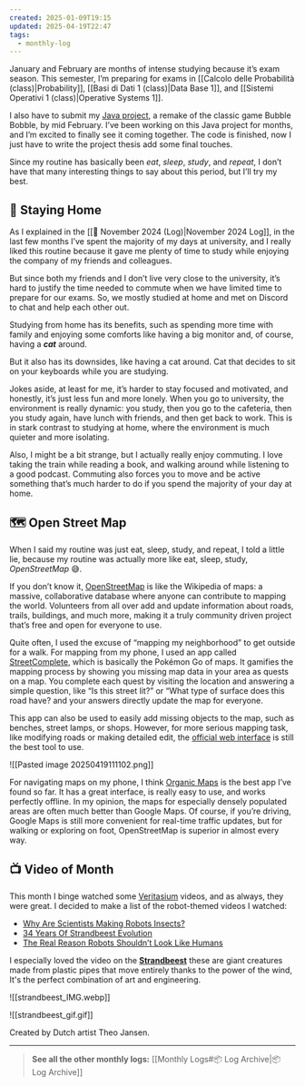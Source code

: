 ```yaml
---
created: 2025-01-09T19:15
updated: 2025-04-19T22:47
tags:
  - monthly-log
---
```

January and February are months of intense studying because it’s exam season. This semester, I’m preparing for exams in [[Calcolo delle Probabilità (class)|Probability]], [[Basi di Dati 1 (class)|Data Base 1]], and [[Sistemi Operativi 1 (class)|Operative Systems 1]]. 

I also have to submit my [Java project](https://github.com/rimaout/The-Bolla-Bolla), a remake of the classic game Bubble Bobble, by mid February. I’ve been working on this Java project for months, and I’m excited to finally see it coming together. The code is finished, now I just have to write the project thesis add some final touches.  

Since my routine has basically been *eat*, *sleep*, *study*, and *repeat*, I don’t have that many interesting things to say about this period, but I’ll try my best.

## 🏡 Staying Home

As I explained in the [[🌰 November 2024 (Log)|November 2024 Log]], in the last few months I’ve spent the majority of my days at university, and I really liked this routine because it gave me plenty of time to study while enjoying the company of my friends and colleagues.

But since both my friends and I don’t live very close to the university, it’s hard to justify the time needed to commute when we have limited time to prepare for our exams. So, we mostly studied at home and met on Discord to chat and help each other out.

Studying from home has its benefits, such as spending more time with family and enjoying some comforts like having a big monitor and, of course, having a ***cat*** around.

But it also has its downsides, like having a cat around. Cat that decides to sit on your keyboards while you are studying.

Jokes aside, at least for me, it’s harder to stay focused and motivated, and honestly, it’s just less fun and more lonely. When you go to university, the environment is really dynamic: you study, then you go to the cafeteria, then you study again, have lunch with friends, and then get back to work. This is in stark contrast to studying at home, where the environment is much quieter and more isolating.

Also, I might be a bit strange, but I actually really enjoy commuting. I love taking the train while reading a book, and walking around while listening to a good podcast. Commuting also forces you to move and be active something that’s much harder to do if you spend the majority of your day at home.
## 🗺️ Open Street Map

When I said my routine was just eat, sleep, study, and repeat, I told a little lie, because my routine was actually more like eat, sleep, study, _OpenStreetMap_ 😅.

If you don’t know it, [OpenStreetMap](https://www.openstreetmap.org) is like the Wikipedia of maps: a massive, collaborative database where anyone can contribute to mapping the world. Volunteers from all over add and update information about roads, trails, buildings, and much more, making it a truly community driven project that’s free and open for everyone to use.

Quite often, I used the excuse of “mapping my neighborhood” to get outside for a walk. For mapping from my phone, I used an app called [StreetComplete](https://github.com/streetcomplete/streetcomplete), which is basically the Pokémon Go of maps. It gamifies the mapping process by showing you missing map data in your area as quests on a map. You complete each quest by visiting the location and answering a simple question, like “Is this street lit?” or “What type of surface does this road have? and your answers directly update the map for everyone. 

This app can also be used to easily add missing objects to the map, such as benches, street lamps, or shops. However, for more serious mapping task, like modifying roads or making detailed edit, the [official web interface](https://www.openstreetmap.org) is still the best tool to use.

![[Pasted image 20250419111102.png]]

For navigating maps on my phone, I think [Organic Maps](https://github.com/organicmaps/organicmaps) is the best app I’ve found so far. It has a great interface, is really easy to use, and works perfectly offline.  In my opinion, the maps for especially densely populated areas are often much better than Google Maps. Of course, if you’re driving, Google Maps is still more convenient for real-time traffic updates, but for walking or exploring on foot, OpenStreetMap is superior in almost every way.

## 📺 Video of Month

This month I binge watched some [Veritasium](https://www.youtube.com/@veritasium) videos, and as always, they were great. I decided to make a list of the robot-themed videos I watched:
- [Why Are Scientists Making Robots Insects?](https://www.youtube.com/watch?v=H6q6pYZ9Fho)
- [34 Years Of Strandbeest Evolution](https://www.youtube.com/watch?v=IFaAjR_RRJs)
- [The Real Reason Robots Shouldn’t Look Like Humans](https://www.youtube.com/watch?v=eLVAMG_3fLg)

I especially loved the video on the **[Strandbeest](https://www.strandbeest.com/)** these are giant creatures made from plastic pipes that move entirely thanks to the power of the wind, It's the perfect combination of art and engineering.

![[strandbeest_IMG.webp]]

![[strandbeest_gif.gif]]

Created by Dutch artist Theo Jansen.

---

>**See all the other monthly logs:** [[Monthly Logs#📦 Log Archive|📦 Log Archive]]
